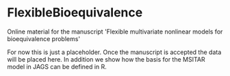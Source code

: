 # FlexibleBioequivalence
Online material for the manuscript 'Flexible multivariate nonlinear models for bioequivalence problems'

For now this is just a placeholder. Once the manuscript is accepted the data will be placed here. In addition we show how the basis for the MSITAR model in JAGS can be defined in R.
